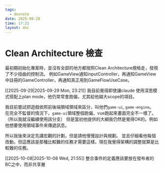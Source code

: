 ```yaml
---
tags:
  - devnote
date: 2025-09-28
time: 17:21
layout: doc
---
```


# Clean Architecture 檢查

<DocDate :date="$frontmatter.date" />

最初期初始化專案時，並沒有全部的地方都按照Clean Architecture規格走，發現了不少扭曲的控制流。
例如GameView通知inputController，再通知GameView中註冊的GameController，再通知真正用到GameFlowUseCase。

[[2025-09-29|2025-09-29 Mon, 23:21]]
我目前覺得即使讓claude 使用深思模式搭配上plan mode，他仍常常會跑偏，尤其給他越大scope的項目。

我目前嘗試把遊戲依照前後端領域領域來區分，叫他們`game-ui`, `game-engine`。
在完全不監督的情況下，`game-ui`領域整個跑偏，vue跑起來畫面完全不一樣了。（所以我就沒繼續使用該分支）
但是當初他提供的大綱我仍然是覺得OK的。例如他想要使用領域事件來傳遞訊息。

所以我後來決定先講宏觀的計劃，但是請他慢慢設計與規劃。
並且仔細看他每個改動。但這應該是那種比較難的任務才需要這樣。現在我覺得架構的調整就算是比較難的任務。


[[2025-10-08|2025-10-08 Wed, 21:55]]
整合事件的定義應該要放在發布者的BC之中，而非共享層